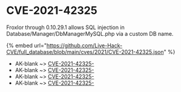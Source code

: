 # CVE-2021-42325

Froxlor through 0.10.29.1 allows SQL injection in Database/Manager/DbManagerMySQL.php via a custom DB name.

{% embed url="https://github.com/Live-Hack-CVE/full_database/blob/main/cves/2021/CVE-2021-42325.json" %}


* AK-blank ~> [CVE-2021-42325-](https://www.alice-snow.ru/2021/database/cve-2021-42325/cve-2021-42325--ak-blank)
* AK-blank ~> [CVE-2021-42325-](https://www.alice-snow.ru/2021/database/cve-2021-42325/cve-2021-42325--ak-blank)
* AK-blank ~> [CVE-2021-42325-](https://www.alice-snow.ru/2021/database/cve-2021-42325/cve-2021-42325--ak-blank)
* AK-blank ~> [CVE-2021-42325-](https://www.alice-snow.ru/2021/database/cve-2021-42325/cve-2021-42325--ak-blank)